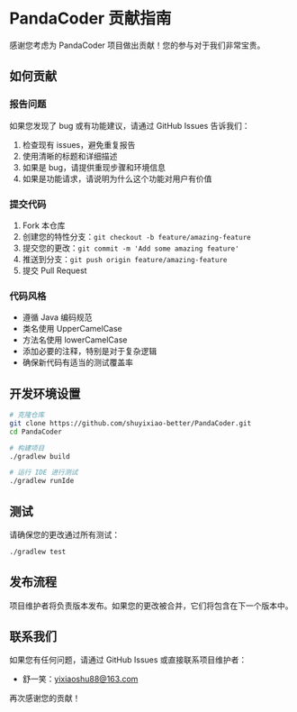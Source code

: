 # PandaCoder 贡献指南

感谢您考虑为 PandaCoder 项目做出贡献！您的参与对于我们非常宝贵。

## 如何贡献

### 报告问题

如果您发现了 bug 或有功能建议，请通过 GitHub Issues 告诉我们：

1. 检查现有 issues，避免重复报告
2. 使用清晰的标题和详细描述
3. 如果是 bug，请提供重现步骤和环境信息
4. 如果是功能请求，请说明为什么这个功能对用户有价值

### 提交代码

1. Fork 本仓库
2. 创建您的特性分支：`git checkout -b feature/amazing-feature`
3. 提交您的更改：`git commit -m 'Add some amazing feature'`
4. 推送到分支：`git push origin feature/amazing-feature`
5. 提交 Pull Request

### 代码风格

- 遵循 Java 编码规范
- 类名使用 UpperCamelCase
- 方法名使用 lowerCamelCase
- 添加必要的注释，特别是对于复杂逻辑
- 确保新代码有适当的测试覆盖率

## 开发环境设置

```bash
# 克隆仓库
git clone https://github.com/shuyixiao-better/PandaCoder.git
cd PandaCoder

# 构建项目
./gradlew build

# 运行 IDE 进行测试
./gradlew runIde
```

## 测试

请确保您的更改通过所有测试：

```bash
./gradlew test
```

## 发布流程

项目维护者将负责版本发布。如果您的更改被合并，它们将包含在下一个版本中。

## 联系我们

如果您有任何问题，请通过 GitHub Issues 或直接联系项目维护者：

- 舒一笑：yixiaoshu88@163.com

再次感谢您的贡献！
